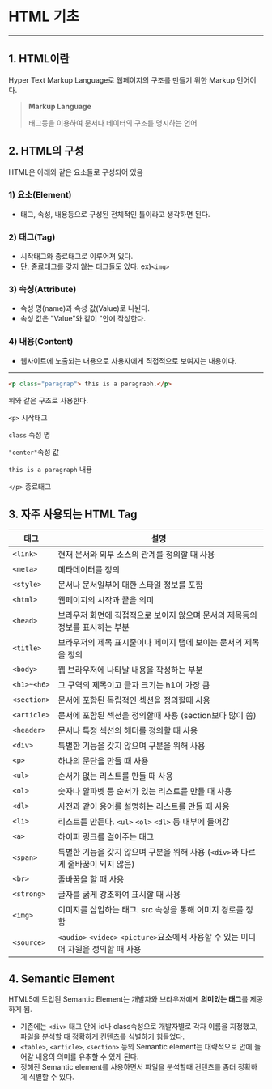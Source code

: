 # HTML 기초
___
## 1. HTML이란
Hyper Text Markup Language로 웹페이지의 구조를 만들기 위한 Markup 언어이다.
>**Markup Language**
> 
>태그등을 이용하여 문서나 데이터의 구조를 명시하는 언어

## 2. HTML의 구성
HTML은 아래와 같은 요소들로 구성되어 있음
### 1) 요소(Element)
* 태그, 속성, 내용등으로 구성된 전체적인 틀이라고 생각하면 된다.
### 2) 태그(Tag) <div>
* 시작태그와 종료태그로 이루어져 있다.
* 단, 종료태그를 갖지 않는 태그들도 있다. ex)`<img>`
### 3) 속성(Attribute)
* 속성 명(name)과 속성 값(Value)로 나뉜다. 
* 속성 값은 "Value"와 같이 "안에 작성한다.
### 4) 내용(Content)
* 웹사이트에 노출되는 내용으로 사용자에게 직접적으로 보여지는 내용이다.

___   
```html
<p class="paragrap"> this is a paragraph.</p>
```
위와 같은 구조로 사용한다.


`<p>` 시작태그

`class` 속성 명

`"center"`속성 값

`this is a paragraph` 내용

`</p>` 종료태그



## 3. 자주 사용되는 HTML Tag
| 태그          | 설명                                                            |
|-------------|---------------------------------------------------------------|
| `<link>`    | 현재 문서와 외부 소스의 관계를 정의할 때 사용                                    |
| `<meta>`    | 메타데이터를 정의                                                     |
| `<style>`   | 문서나 문서일부에 대한 스타일 정보를 포함                                       |
| `<html>`    | 웹페이지의 시작과 끝을 의미                                               |
| `<head>`    | 브라우저 화면에 직접적으로 보이지 않으며 문서의 제목등의 정보를 표시하는 부분                   |
| `<title>`   | 브라우저의 제목 표시줄이나 페이지 탭에 보이는 문서의 제목을 정의                          |
| `<body>`    | 웹 브라우저에 나타날 내용을 작성하는 부분                                       |
| `<h1>~<h6>` | 그 구역의 제목이고 글자 크기는 h1이 가장 큼                                    |
| `<section>` | 문서에 포함된 독립적인 섹션을 정의할때 사용                                      |
| `<article>` | 문서에 포함된 섹션을 정의할때 사용 (section보다 많이 씀)                          |
| `<header>`  | 문서나 특정 섹션의 헤더를 정의할 때 사용                                       |
| `<div>`     | 특별한 기능을 갖지 않으며 구분을 위해 사용                                      |
| `<p>`       | 하나의 문단을 만들 때 사용                                               |
| `<ul>`      | 순서가 없는 리스트를 만들 때 사용                                           |
| `<ol>`      | 숫자나 알파벳 등 순서가 있는 리스트를 만들 때 사용                                 |
| `<dl>`      | 사전과 같이 용어를 설명하는 리스트를 만들 때 사용                                  |
| `<li>`      | 리스트를 만든다. `<ul>` `<ol>` `<dl>` 등 내부에 들어감                      |
| `<a>`       | 하이퍼 링크를 걸어주는 태그                                               |
| `<span>`    | 특별한 기능을 갖지 않으며 구분을 위해 사용 (`<div>`와 다르게 줄바꿈이 되지 않음)            |
| `<br>`      | 줄바꿈을 할 때 사용                                                   |
| `<strong>`  | 글자를 굵게 강조하여 표시할 때 사용                                          |
| `<img>`     | 이미지를 삽입하는 태그. src 속성을 통해 이미지 경로를 정함                           |
| `<source>`  | `<audio>` `<video>` `<picture>`요소에서 사용할 수 있는 미디어 자원을 정의할 때 사용 |


## 4. Semantic Element
HTML5에 도입된 Semantic Element는 개발자와 브라우저에게 **의미있는 태그**를 제공하게 됨.
* 기존에는 `<div>` 태그 안에 id나 class속성으로 개발자별로 각자 이름을 지정했고, 파일을 분석할 때 정확하게 컨텐츠를 식별하기 힘들었다.
* `<table>`, `<article>`, `<section>` 등의 Semantic element는 대략적으로 안에 들어갈 내용의 의미를 유추할 수 있게 된다.
* 정해진 Semantic element를 사용하면서 파일을 분석할때 컨텐츠를 좀더 정확하게 식별할 수 있다.